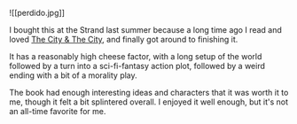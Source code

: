![[perdido.jpg]]

I bought this at the Strand last summer because a long time ago I read and loved [The City & The City](https://en.wikipedia.org/wiki/The_City_%26_the_City), and finally got around to finishing it.

It has a reasonably high cheese factor, with a long setup of the world followed by a turn into a sci-fi-fantasy action plot, followed by a weird ending with a bit of a morality play.

The book had enough interesting ideas and characters that it was worth it to me, though it felt a bit splintered overall. I enjoyed it well enough, but it's not an all-time favorite for me.